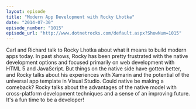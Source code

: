 ```yaml
---
layout: episode
title: "Modern App Development with Rocky Lhotka"
date: "2014-07-30"
episode_number: "1015"
episode_url: "http://www.dotnetrocks.com/default.aspx?ShowNum=1015"
---
```


Carl and Richard talk to Rocky Lhotka about what it means to build modern apps today. In past shows, Rocky has been pretty frustrated with the native development options and focused primarily on web development with HTML 5 and JavaScript. But things on the native side have gotten better, and Rocky talks about his experiences with Xamarin and the potential of the universal app template in Visual Studio. Could native be making a comeback? Rocky talks about the advantages of the native model with cross-platform development techniques and a sense of an improving future. It's a fun time to be a developer!
